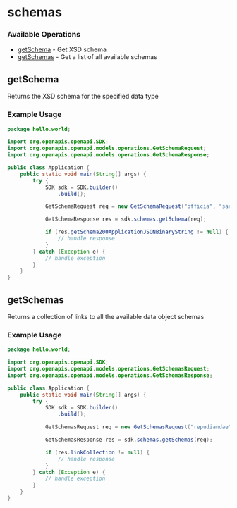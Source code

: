 # schemas

### Available Operations

* [getSchema](#getschema) - Get XSD schema
* [getSchemas](#getschemas) - Get a list of all available schemas

## getSchema

Returns the XSD schema for the specified data type

### Example Usage

```java
package hello.world;

import org.openapis.openapi.SDK;
import org.openapis.openapi.models.operations.GetSchemaRequest;
import org.openapis.openapi.models.operations.GetSchemaResponse;

public class Application {
    public static void main(String[] args) {
        try {
            SDK sdk = SDK.builder()
                .build();

            GetSchemaRequest req = new GetSchemaRequest("officia", "saepe", "eum");            

            GetSchemaResponse res = sdk.schemas.getSchema(req);

            if (res.getSchema200ApplicationJSONBinaryString != null) {
                // handle response
            }
        } catch (Exception e) {
            // handle exception
        }
    }
}
```

## getSchemas

Returns a collection of links to all the available data object schemas

### Example Usage

```java
package hello.world;

import org.openapis.openapi.SDK;
import org.openapis.openapi.models.operations.GetSchemasRequest;
import org.openapis.openapi.models.operations.GetSchemasResponse;

public class Application {
    public static void main(String[] args) {
        try {
            SDK sdk = SDK.builder()
                .build();

            GetSchemasRequest req = new GetSchemasRequest("repudiandae", "accusantium");            

            GetSchemasResponse res = sdk.schemas.getSchemas(req);

            if (res.linkCollection != null) {
                // handle response
            }
        } catch (Exception e) {
            // handle exception
        }
    }
}
```
